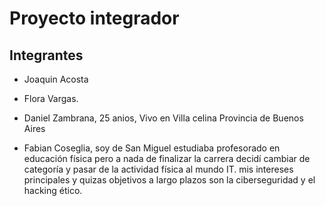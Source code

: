 # Proyecto integrador
## Integrantes
- Joaquin Acosta

- Flora Vargas.

- Daniel Zambrana, 25 anios, Vivo en Villa celina Provincia de Buenos Aires

- Fabian Coseglia, soy de San Miguel estudiaba profesorado en educación física pero a nada de finalizar la carrera decidí cambiar de categoría y pasar de la actividad física al mundo IT.
mis intereses principales y quizas objetivos a largo plazos son la ciberseguridad y el hacking ético. 

